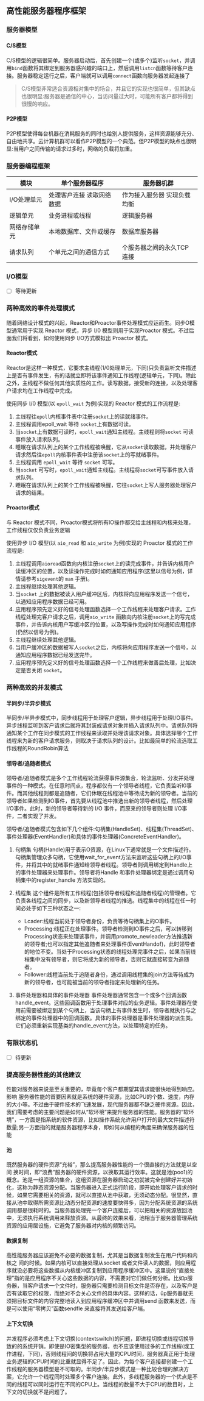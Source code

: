 ## 高性能服务器程序框架

### 服务器模型
#### C/S模型
C/S模型的逻辑很简单。服务器启动后，首先创建一个(或多个)监听`socket`，并调用`bind`函数将其绑定到服务器感兴趣的端口上，然后调用`listcn`函数等待客户连接。服务器稳定运行之后，客户端就可以调用`connect`函数向服务器发起连接了

> C/S模型非常适合资源相对集中的场合，并且它的实现也很简单，但其缺点也很明显:服务器是通信的中心，当访问量过大时，可能所有客户都将得到很慢的响应。

#### P2P模型
P2P模型使得每台机器在消耗服务的同时也给别人提供服务，这样资源能够充分、自由地共享。云计算机群可以看作P2P模型的一个典范。但P2P模型的缺点也很明显:当用户之间传输的请求过多时，网络的负载将加重。

### 服务器编程框架
|模块|单个服务器程序|服务器机群|
|----|-----------|--------|
|I/O处理单元|处理客户连接 读取网络数据|作为接入服务器 实现负载均衡|
|逻辑单元|业务进程或线程|逻辑服务器|
|网络存储单元|本地数据库、文件或缓存|数据库服务器|
|请求队列|个单元之间的通信方式|个服务器之间的永久TCP连接|

### I/O模型
- [ ] 等待更新

### 两种高效的事件处理模式
随着网络设计模式的兴起，Reactor和Proactor事件处理模式应运而生。同步O模型通常用于实现 Reactor 模式，异步 I/0 模型则用于实现Proactor 模式。不过后面我们将看到，如何使用同步 I/O方式模拟出 Proactor 模式。

#### Reactor模式
Reactor是这样一种模式，它要求主线程(1/0处理单元，下同)只负责监听文件描述上是否有事件发生，有的话就立即将该事件通知工作线程(逻辑单元，下同)。除此之外，主线程不做任何其他实质性的工作。读写数据，接受新的连接，以及处理客户请求均在工作线程中完成。

使用同步 I/0 模型(以 `epoll_wait` 为例)实现的 Reactor 模式的工作流程是:
1. 主线程往`epoll`内核事件表中注册`socket`上的读就绪事件。
2. 主线程调用epoll_wait 等待 `socket`上有数据可读。
3. 当`socket`上有数据可读时，`epoll_wait`通知主线程。主线程则将`socket` 可读事件放入请求队列。
4. 睡眠在请求队列上的某个工作线程被唤醒，它从`socket`读取数据，并处理客户请求然后往`epoll`内核事件表中注册该`socket`上的写就绪事件。
5. 主线程调用 `epoll_wait` 等待 `socket` 可写。
6. 当`socket` 可写时，`epoll_wait`通知主线程。主线程将`socket`可写事件放入请求队列。
7. 睡眠在请求队列上的某个工作线程被唤醒，它往`socket`上写人服务器处理客户请求的结果。

#### Proactor模式
与 Reactor 模式不同，Proactor模式将所有IO操作都交给主线程和内核来处理，工作线程仅仅负责业务逻辑

使用异步 I/O 模型(以 `aio_read` 和 `aio_write` 为例)实现的 Proactor 模式的工作流程是:
1. 主线程调用`aioread`函数向内核注册`socket`上的读完成事件，并告诉内核用户读缓冲区的位置，以及读操作完成时如何通知应用程序(这里以信号为例，详情请参考`sigevent`的 `man` 手册)。
2. 主线程继续处理其他逻辑。
3. 当`socket` 上的数据被读入用户缓冲区后，内核将向应用程序发送一个信号，以通知应用程序数据已经可用。
4. 应用程序预先定义好的信号处理函数选择一个工作线程来处理客户请求。工作线程处理完客户请求之后，调用`aio_write` 函数向内核注册`socket`上的写完成事件，并告诉内核用户写缓冲区的位置，以及写操作完成时如何通知应用程序(仍然以信号为例)。
5. 主线程继续处理其他逻辑。
6. 当用户缓冲区的数据被写人`socket`之后，内核将向应用程序发送一个信号，以通知应用程序数据已经发送完毕。
7. 应用程序预先定义好的信号处理函数选择一个工作线程来做善后处理，比如决定是否关闭 `socket`。

### 两种高效的并发模式

#### 半同步/半异步模式
半同步/半异步模式中，同步线程用于处理客户逻辑，异步线程用于处理I/O事件。异步线程监听到客户请求后就将其封装成请求对象并插入请求队列中。请求队列将通知某个工作在同步模式的工作线程来读取并处理该请求对象。具体选择哪个工作线程来为新的客户请求服务，则取决于请求队列的设计。比如最简单的轮流选取工作线程的RoundRobin算法

#### 领导者/追随者模式
领导者/追随者模式是多个工作线程轮流获得事件源集合，轮流监听、分发并处理事件的一种模式。在任意时间点，程序都仅有一个领导者线程，它负责监听I0事件。而其他线程则都是追随者，它们休眠在线程池中等待成为新的领导者。当前的领导者如果检测到IO事件，首先要从线程池中推选出新的领导者线程，然后处理I/O事件。此时，新的领导者等待新的 I/O 事件，而原来的领导者则处理 I/O事件，二者实现了并发。

领导者/追随者模式包含如下几个组件:句柄集(HandleSet)、线程集(ThreadSet)、事件处理器(EventHandler)和具体的事件处理器(ConcreteEventHandler)。

1. 句柄集
句柄(Handle)用于表示O资源，在Linux下通常就是一个文件描述符。句柄集管理众多句柄，它使用wait_for_event方法来监听这些句柄上的I/O事件，并将其中的就绪事件通知给领导者线程。领导者则调用绑定到Handle上的事件处理器来处理事件。领导者将Handle 和事件处理器绑定是通过调用句柄集中的register_handle 方法实现的。

2. 线程集
这个组件是所有工作线程(包括领导者线程和追随者线程)的管理者。它负责各线程之间的同步，以及新领导者线程的推选。线程集中的线程在任一时间必处于如下三种状态之一:
    - Lcader:线程当前处于领导者身份，负责等待句柄集上的O事件。
    - Processing:线程正在处理事件。领导者检测到IO事件之后，可以转移到Processing状态来处理该事件，并调用promote_newleader方法推选新的领导者;也可以指定其他追随者来处理事件(EventHandof)，此时领导者的地位不变。当处于Processing状态的线程处理完事件之后，如果当前线程集中没有领导者，则它将成为新的领导者，否则它就直接转变为追随者。
    - Follower:线程当前处于追随者身份，通过调用线程集的join方法等待成为新的领导者，也可能被当前的领导者指定来处理新的任务。

3. 事件处理器和具体的事件处理器
事件处理器通常包含一个或多个回调函数handle_event。这些回调函数用于处理事件对应的业务逻辑。事件处理器在使用前需要被绑定到某个句柄上，当该句柄上有事件发生时，领导者就执行与之绑定的事件处理器中的回调函数。具体的事件处理器是事件处理器的派生类。它们必须重新实现基类的handle_event方法，以处理特定的任务。
### 有限状态机

- [ ] 待更新

### 提高服务器性能的其他建议
性能对服务器来说是至关重要的，毕竟每个客户都期望其请求能很快地得到响应。影响
服务器性能的首要因素就是系统的硬件资源，比如CPU的个数、速度，内存的大小等。不过由于硬件技术的飞速发展，现代服务器都不缺乏硬件资源。因此，我们需要考虑的主要问题是如何从“软环境”来提升服务器的性能。服务器的“软环境”，一方面是指系统的软件资源，比如操作系统允许用户打开的最大文件描述符数量;另一方面指的就是服务器程序本身，即如何从编程的角度来确保服务器的性能

#### 池
既然服务器的硬件资源“充裕”，那么提高服务器性能的一个很直接的方法就是以空间
换时间，即“浪费”服务器的硬件资源，以换取其运行效率。这就是池(poo1)的概念。池是一组资源的集合，这组资源在服务器启动之初就被完全创建好并初始化，这称为静态资源分配。当服务器进入正式运行阶段，即开始处理客户请求的时候，如果它需要相关的资源，就可以直接从池中获取，无须动态分配。很显然，直接从池中取得所需资源比动态分配资源的速度要快得多，因为分配系统资源的系统调用都是很耗时的。当服务器处理完一个客户连接后，可以把相关的资源放回池中，无须执行系统调用来释放资源。从最终的效果来看，池相当于服务器管理系统资源的应用层设施，它避免了服务器对内核的频繁访问。

#### 数据复制
高性能服务器应该避免不必要的数据复制，尤其是当数据复制发生在用户代码和内核之
间的时候。如果内核可以直接处理从socket 或者文件读人的数据，则应用程序就没必要将这些数据从内核缓冲区复制到应用程序缓冲区中。这里说的“直接处理”指的是应用程序不关心这些数据的内容，不需要对它们做任何分析。比如p服务器，当客户请求一个文件时，服务器只需要检测目标文件是否存在，以及客户是否有读取它的权限，而绝对不会关心文件的具体内容。这样的话，ûp服务器就无须把目标文件的内容完整地读入到应用程序缓冲区中并调用send 函数来发送，而是可以使用“零拷贝”函数sendfle 来直接将其发送给客户端。

#### 上下文切换
并发程序必须考虑上下文切换(contextswitch)的问题，即进程切换或线程切换导致的的系统开销。即使是IO密集型的服务器，也不应该使用过多的工作线程(或工作进程，下同)，否则线程间的切换将占用大量的CPU时间，服务器真正用于处理业务逻辑的CPU时间的比重就显得不足了。因此，为每个客户连接都创建一个工作线程的服务器模型是不可取的。半同步/半异步模式是一种比较合理的解决方案，它允许一个线程同时处理多个客户连接。此外，多线程服务器的一个优点是不同的线程可以同时运行在不同的CPU上。当线程的数量不大于CPU的数目时，上下文的切换就不是问题了。